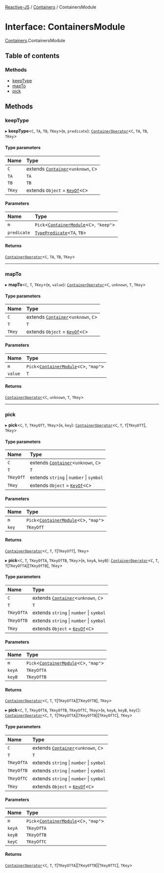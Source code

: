 [Reactive-JS](../README.md) / [Containers](../modules/Containers.md) / ContainersModule

# Interface: ContainersModule

[Containers](../modules/Containers.md).ContainersModule

## Table of contents

### Methods

- [keepType](Containers.ContainersModule.md#keeptype)
- [mapTo](Containers.ContainersModule.md#mapto)
- [pick](Containers.ContainersModule.md#pick)

## Methods

### keepType

▸ **keepType**<`C`, `TA`, `TB`, `TKey`\>(`m`, `predicate`): [`ContainerOperator`](../modules/types.md#containeroperator)<`C`, `TA`, `TB`, `TKey`\>

#### Type parameters

| Name | Type |
| :------ | :------ |
| `C` | extends [`Container`](types.Container.md)<`unknown`, `C`\> |
| `TA` | `TA` |
| `TB` | `TB` |
| `TKey` | extends `Object` = [`KeyOf`](../modules/types.md#keyof)<`C`\> |

#### Parameters

| Name | Type |
| :------ | :------ |
| `m` | `Pick`<[`ContainerModule`](types.ContainerModule.md)<`C`\>, ``"keep"``\> |
| `predicate` | [`TypePredicate`](../modules/functions.md#typepredicate)<`TA`, `TB`\> |

#### Returns

[`ContainerOperator`](../modules/types.md#containeroperator)<`C`, `TA`, `TB`, `TKey`\>

___

### mapTo

▸ **mapTo**<`C`, `T`, `TKey`\>(`m`, `value`): [`ContainerOperator`](../modules/types.md#containeroperator)<`C`, `unknown`, `T`, `TKey`\>

#### Type parameters

| Name | Type |
| :------ | :------ |
| `C` | extends [`Container`](types.Container.md)<`unknown`, `C`\> |
| `T` | `T` |
| `TKey` | extends `Object` = [`KeyOf`](../modules/types.md#keyof)<`C`\> |

#### Parameters

| Name | Type |
| :------ | :------ |
| `m` | `Pick`<[`ContainerModule`](types.ContainerModule.md)<`C`\>, ``"map"``\> |
| `value` | `T` |

#### Returns

[`ContainerOperator`](../modules/types.md#containeroperator)<`C`, `unknown`, `T`, `TKey`\>

___

### pick

▸ **pick**<`C`, `T`, `TKeyOfT`, `TKey`\>(`m`, `key`): [`ContainerOperator`](../modules/types.md#containeroperator)<`C`, `T`, `T`[`TKeyOfT`], `TKey`\>

#### Type parameters

| Name | Type |
| :------ | :------ |
| `C` | extends [`Container`](types.Container.md)<`unknown`, `C`\> |
| `T` | `T` |
| `TKeyOfT` | extends `string` \| `number` \| `symbol` |
| `TKey` | extends `Object` = [`KeyOf`](../modules/types.md#keyof)<`C`\> |

#### Parameters

| Name | Type |
| :------ | :------ |
| `m` | `Pick`<[`ContainerModule`](types.ContainerModule.md)<`C`\>, ``"map"``\> |
| `key` | `TKeyOfT` |

#### Returns

[`ContainerOperator`](../modules/types.md#containeroperator)<`C`, `T`, `T`[`TKeyOfT`], `TKey`\>

▸ **pick**<`C`, `T`, `TKeyOfTA`, `TKeyOfTB`, `TKey`\>(`m`, `keyA`, `keyB`): [`ContainerOperator`](../modules/types.md#containeroperator)<`C`, `T`, `T`[`TKeyOfTA`][`TKeyOfTB`], `TKey`\>

#### Type parameters

| Name | Type |
| :------ | :------ |
| `C` | extends [`Container`](types.Container.md)<`unknown`, `C`\> |
| `T` | `T` |
| `TKeyOfTA` | extends `string` \| `number` \| `symbol` |
| `TKeyOfTB` | extends `string` \| `number` \| `symbol` |
| `TKey` | extends `Object` = [`KeyOf`](../modules/types.md#keyof)<`C`\> |

#### Parameters

| Name | Type |
| :------ | :------ |
| `m` | `Pick`<[`ContainerModule`](types.ContainerModule.md)<`C`\>, ``"map"``\> |
| `keyA` | `TKeyOfTA` |
| `keyB` | `TKeyOfTB` |

#### Returns

[`ContainerOperator`](../modules/types.md#containeroperator)<`C`, `T`, `T`[`TKeyOfTA`][`TKeyOfTB`], `TKey`\>

▸ **pick**<`C`, `T`, `TKeyOfTA`, `TKeyOfTB`, `TKeyOfTC`, `TKey`\>(`m`, `keyA`, `keyB`, `keyC`): [`ContainerOperator`](../modules/types.md#containeroperator)<`C`, `T`, `T`[`TKeyOfTA`][`TKeyOfTB`][`TKeyOfTC`], `TKey`\>

#### Type parameters

| Name | Type |
| :------ | :------ |
| `C` | extends [`Container`](types.Container.md)<`unknown`, `C`\> |
| `T` | `T` |
| `TKeyOfTA` | extends `string` \| `number` \| `symbol` |
| `TKeyOfTB` | extends `string` \| `number` \| `symbol` |
| `TKeyOfTC` | extends `string` \| `number` \| `symbol` |
| `TKey` | extends `Object` = [`KeyOf`](../modules/types.md#keyof)<`C`\> |

#### Parameters

| Name | Type |
| :------ | :------ |
| `m` | `Pick`<[`ContainerModule`](types.ContainerModule.md)<`C`\>, ``"map"``\> |
| `keyA` | `TKeyOfTA` |
| `keyB` | `TKeyOfTB` |
| `keyC` | `TKeyOfTC` |

#### Returns

[`ContainerOperator`](../modules/types.md#containeroperator)<`C`, `T`, `T`[`TKeyOfTA`][`TKeyOfTB`][`TKeyOfTC`], `TKey`\>
